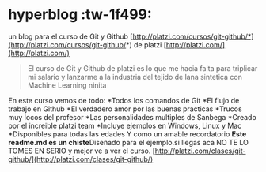 # hyperblog :tw-1f499:
un blog  para el curso de Git y Github [http://platzi.com/cursos/git-github/*](http://platzi.com/cursos/git-github/*) de platzi [http://platzi.com/](http://platzi.com/)
>El curso de  Git y Github de platzi es lo que me hacia falta  para triplicar mi salario y lanzarme a la industria del tejido de lana sintetica con Machine
Learning
>ninita  



En este curso vemos de todo:
*Todos los comandos de Git
*El flujo de trabajo en Github
*El verdadero amor por las buenas practicas 
*Trucos muy locos del profesor 
*Las personalidades multiples de Sanbega
*Creado por el increible platzi team
*Incluye ejemplos en Windows, Linux y Mac 
*Disponibles para todas las edades 
Y como un amable recordatorio **Este readme.md es un chiste**Diseñado para el ejemplo.si llegas aca NO TE LO TOMES EN SERIO y mejor ve a ver el curso. [http://platzi.com/clases/git-github/](http://platzi.com/clases/git-github/)
